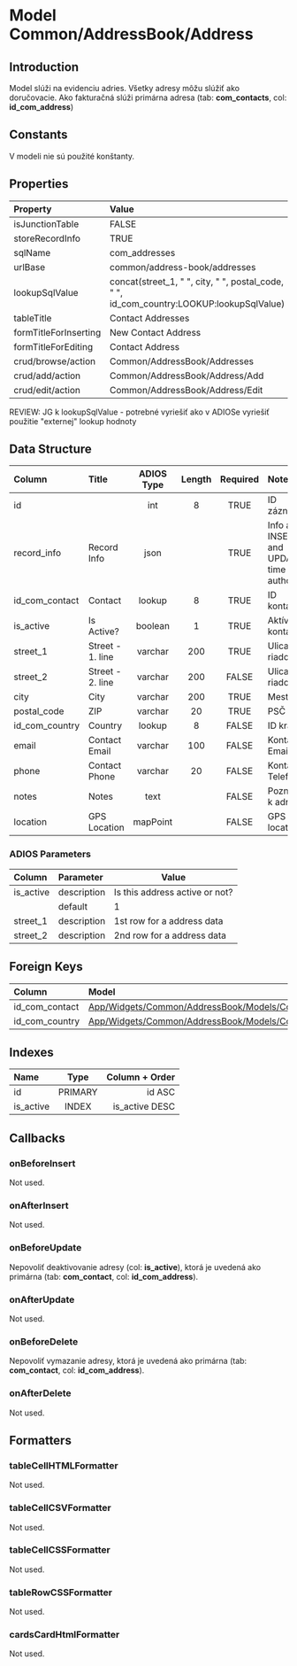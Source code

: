 # Model Common/AddressBook/Address

## Introduction
Model slúži na evidenciu adries. Všetky adresy môžu slúžiť ako doručovacie. Ako fakturačná slúži primárna adresa (tab: **com_contacts**, col: **id_com_address**)

## Constants
V modeli nie sú použité konštanty.

## Properties
| Property              | Value                                                                                    |
| :-------------------- | :--------------------------------------------------------------------------------------- |
| isJunctionTable       | FALSE                                                                                    |
| storeRecordInfo       | TRUE                                                                                     |
| sqlName               | com_addresses                                                                            |
| urlBase               | common/address-book/addresses                                                            |
| lookupSqlValue        | concat(street_1, " ", city, " ", postal_code, " ", id_com_country:LOOKUP:lookupSqlValue) |
| tableTitle            | Contact Addresses                                                                        |
| formTitleForInserting | New Contact Address                                                                      |
| formTitleForEditing   | Contact Address                                                                          |
| crud/browse/action    | Common/AddressBook/Addresses                                                             |
| crud/add/action       | Common/AddressBook/Address/Add                                                           |
| crud/edit/action      | Common/AddressBook/Address/Edit                                                          |

REVIEW: JG k lookupSqlValue - potrebné vyriešiť ako v ADIOSe vyriešiť použitie "externej" lookup hodnoty

## Data Structure
| Column         | Title            | ADIOS Type | Length | Required | Notes                                      |
| :------------- | :--------------- | :--------: | :----: | :------: | :----------------------------------------- |
| id             |                  |    int     |   8    |   TRUE   | ID záznamu                                 |
| record_info    | Record Info      |    json    |        |   TRUE   | Info about INSERT and UPDATE time & author |
| id_com_contact | Contact          |   lookup   |   8    |   TRUE   | ID kontaktu                                |
| is_active      | Is Active?       |  boolean   |   1    |   TRUE   | Aktívny kontakt?                           |
| street_1       | Street - 1. line |  varchar   |  200   |   TRUE   | Ulica - 1. riadok                          |
| street_2       | Street - 2. line |  varchar   |  200   |  FALSE   | Ulica - 2. riadok                          |
| city           | City             |  varchar   |  200   |   TRUE   | Mesto                                      |
| postal_code    | ZIP              |  varchar   |   20   |   TRUE   | PSČ                                        |
| id_com_country | Country          |   lookup   |   8    |  FALSE   | ID krajiny                                 |
| email          | Contact Email    |  varchar   |  100   |  FALSE   | Kontaktný Email                            |
| phone          | Contact Phone    |  varchar   |   20   |  FALSE   | Kontaktný Telefón                          |
| notes          | Notes            |    text    |        |  FALSE   | Poznámka k adrese                          |
| location       | GPS Location     |  mapPoint  |        |  FALSE   | GPS location                               |

### ADIOS Parameters
| Column    | Parameter   | Value                          |
| :-------- | :---------- | ------------------------------ |
| is_active | description | Is this address active or not? |
|           | default     | 1                              |
| street_1  | description | 1st row for a address data     |
| street_2  | description | 2nd row for a address data     |

## Foreign Keys
| Column         | Model                                                                                          | Relation | OnUpdate | OnDelete |
| :------------- | :--------------------------------------------------------------------------------------------- | :------: | -------- | -------- |
| id_com_contact | [App/Widgets/Common/AddressBook/Models/Contact](./Contact.md) |   1:N    | Cascade  | Restrict |
| id_com_country | [App/Widgets/Common/AddressBook/Models/Country](./Country.md) |   1:N    | Cascade  | Restrict |

## Indexes
| Name      |  Type   | Column + Order |
| :-------- | :-----: | -------------: |
| id        | PRIMARY |         id ASC |
| is_active |  INDEX  | is_active DESC |

## Callbacks

### onBeforeInsert
Not used.

### onAfterInsert
Not used.

### onBeforeUpdate
Nepovoliť deaktivovanie adresy (col: **is_active**), ktorá je uvedená ako primárna (tab: **com_contact**, col: **id_com_address**).

### onAfterUpdate
Not used.

### onBeforeDelete
Nepovoliť vymazanie adresy, ktorá je uvedená ako primárna (tab: **com_contact**, col: **id_com_address**).

### onAfterDelete

Not used.
## Formatters

### tableCellHTMLFormatter
Not used.

### tableCellCSVFormatter
Not used.

### tableCellCSSFormatter
Not used.

### tableRowCSSFormatter
Not used.

### cardsCardHtmlFormatter
Not used.
